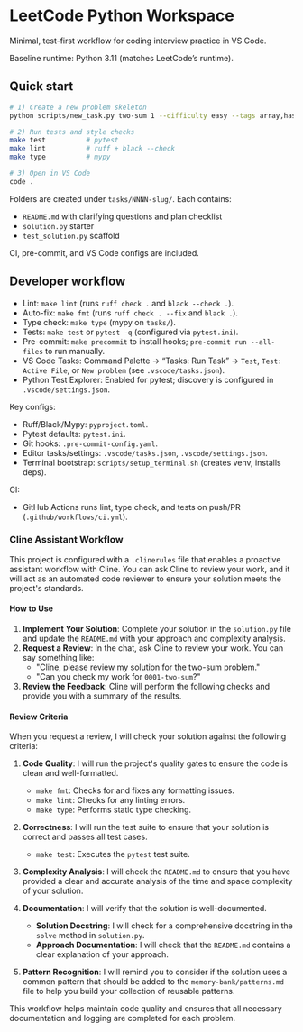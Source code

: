 
# LeetCode Python Workspace

Minimal, test-first workflow for coding interview practice in VS Code.

Baseline runtime: Python 3.11 (matches LeetCode’s runtime).

## Quick start

```bash
# 1) Create a new problem skeleton
python scripts/new_task.py two-sum 1 --difficulty easy --tags array,hash-map --url https://leetcode.com/problems/two-sum/

# 2) Run tests and style checks
make test          # pytest
make lint          # ruff + black --check
make type          # mypy

# 3) Open in VS Code
code .
```

Folders are created under `tasks/NNNN-slug/`. Each contains:

- `README.md` with clarifying questions and plan checklist
- `solution.py` starter
- `test_solution.py` scaffold

CI, pre-commit, and VS Code configs are included.

## Developer workflow

- Lint: `make lint` (runs `ruff check .` and `black --check .`).
- Auto-fix: `make fmt` (runs `ruff check . --fix` and `black .`).
- Type check: `make type` (mypy on `tasks/`).
- Tests: `make test` or `pytest -q` (configured via `pytest.ini`).
- Pre-commit: `make precommit` to install hooks; `pre-commit run --all-files` to run manually.
- VS Code Tasks: Command Palette → “Tasks: Run Task” → `Test`, `Test: Active File`, or `New problem` (see `.vscode/tasks.json`).
- Python Test Explorer: Enabled for pytest; discovery is configured in `.vscode/settings.json`.

Key configs:

- Ruff/Black/Mypy: `pyproject.toml`.
- Pytest defaults: `pytest.ini`.
- Git hooks: `.pre-commit-config.yaml`.
- Editor tasks/settings: `.vscode/tasks.json`, `.vscode/settings.json`.
- Terminal bootstrap: `scripts/setup_terminal.sh` (creates venv, installs deps).

CI:

- GitHub Actions runs lint, type check, and tests on push/PR (`.github/workflows/ci.yml`).

### Cline Assistant Workflow

This project is configured with a `.clinerules` file that enables a proactive assistant workflow with Cline. You can ask Cline to review your work, and it will act as an automated code reviewer to ensure your solution meets the project's standards.

#### How to Use

1. **Implement Your Solution**: Complete your solution in the `solution.py` file and update the `README.md` with your approach and complexity analysis.
2. **Request a Review**: In the chat, ask Cline to review your work. You can say something like:
    - "Cline, please review my solution for the two-sum problem."
    - "Can you check my work for `0001-two-sum`?"
3. **Review the Feedback**: Cline will perform the following checks and provide you with a summary of the results.

#### Review Criteria

When you request a review, I will check your solution against the following criteria:

1. **Code Quality**: I will run the project's quality gates to ensure the code is clean and well-formatted.
    - `make fmt`: Checks for and fixes any formatting issues.
    - `make lint`: Checks for any linting errors.
    - `make type`: Performs static type checking.

2. **Correctness**: I will run the test suite to ensure that your solution is correct and passes all test cases.
    - `make test`: Executes the `pytest` test suite.

3. **Complexity Analysis**: I will check the `README.md` to ensure that you have provided a clear and accurate analysis of the time and space complexity of your solution.

4. **Documentation**: I will verify that the solution is well-documented.
    - **Solution Docstring**: I will check for a comprehensive docstring in the `solve` method in `solution.py`.
    - **Approach Documentation**: I will check that the `README.md` contains a clear explanation of your approach.

5. **Pattern Recognition**: I will remind you to consider if the solution uses a common pattern that should be added to the `memory-bank/patterns.md` file to help you build your collection of reusable patterns.

This workflow helps maintain code quality and ensures that all necessary documentation and logging are completed for each problem.
